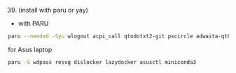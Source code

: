 39.	(install with paru or yay)
- with PARU

```bash
paru --needed -Syu wlogout acpi_call qtodotxt2-git pscircle adwaita-qt6 adwaita-qt5 nordic-theme pacseek jdownloader2 otf-atkinson-hyperlegible-next waypaper hyprshade stremio fluent-icon-theme-git bibata-cursor-theme
```

for Asus laptop

``` bash
paru -S wdpass resvg dislocker lazydocker asusctl miniconda3
```
